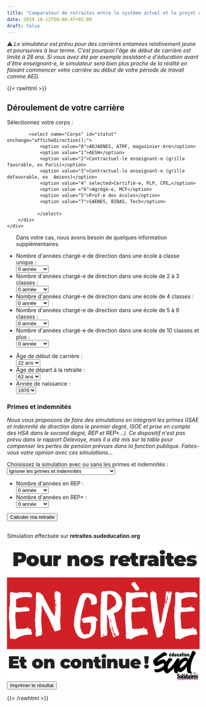 ```yaml
---
title: "Comparateur de retraites entre le système actuel et le projet du gouvernement"
date: 2019-10-12T08:08:47+02:00
draft: false
---
```


⚠ *Le simulateur est prévu pour des carrières entamées relativement jeune et poursuivies à leur terme. C’est pourquoi l'âge de début de carrière est limité à 28 ans. Si vous avez été par exemple assistant-e d'éducation avant d'être enseignant-e, le simulateur sera bien plus proche de la réalité en faisant commencer votre carrière au début de votre période de travail comme AED.*

{{< rawhtml >}}


<script type="text/javascript" src="js/retraites.js"></script>
<script type="text/javascript" src="js/esthetique.js"></script>
<script type="text/javascript" src="js/impression.js"></script>
<!-- <link rel="stylesheet" type="text/css" href="css/print.css" media="print"> -->

<h2>Déroulement de votre carrière</h2>

<div class="blocSelection">
    <label for="statut">Sélectionnez votre corps&nbsp;:</label>
    <div id="apparenceStatut">
        <div class="menuSelection">

            <select name="Corps" id="statut" onchange="afficheDirection();">
			    <option value="0">ADJAENES, ATRF, magasinier⋅ère</option>
			    <option value="1">AESH</option>
			    <option value="2">Contractuel-le enseignant-e (grille favorable, ex Paris)</option>
			    <option value="3">Contractuel-le enseignant-e (grille défavorable, ex  Amiens)</option>
			    <option value="4" selected>Certifié⋅e, PLP, CPE…</option>
			    <option value ="6">Agrégé-e, MCF</option>
			    <option value="5">Prof⋅e des écoles</option>
				<option value="7">SAENES, BIBAS, Tech</option>

			   </select>
        </div>
    </div>
</div>

<ul id="direction">
	<p> Dans votre cas, nous avons besoin de quelques information supplémentaires.</p>
        <li>
            <div class="blocSelection">
                <label for="direction_1">Nombre d'années chargé-e de direction dans une école à classe unique&nbsp;:</label>
                <div class="menuSelection">
                    <select name="direction1classe" id="direction_1">
			    		<option value="0" selected>0 année</option>
			    		<option value="1">1 année</option>
			    		<option value="3">3 années</option>
			    		<option value="5">5 années</option>
			    		<option value="10">10 années</option>
			    		<option value="15">15 années</option>
			    		<option value="20">20 années</option>
			    		<option value="25">25 années</option>
			    		<option value="30">30 années</option>
			    		<option value="35">35 années</option>
			    		<option value="40">40 années</option>
			   		</select>
                </div>
            </div>
        </li>
        <li>
            <div class="blocSelection">
                <label for="direction_23">Nombre d'années chargé-e de direction dans une école de 2 à 3 classes&nbsp;:</label>
                <div class="menuSelection">
                    <select name="direction2a3classes" id="direction_23">	
			    <option value="0" selected>0 année</option>
			    <option value="1">1 année</option>
			    <option value="3">3 années</option>
			    <option value="5">5 années</option>
			    <option value="10">10 années</option>
			    <option value="15">15 années</option>
			    <option value="20">20 années</option>
			    <option value="25">25 années</option>
			    <option value="30">30 années</option>
			    <option value="35">35 années</option>
			    <option value="40">40 années</option>
			   </select>
                </div>
            </div>
        </li>
        <li>
            <div class="blocSelection">
                <label for="direction_4">Nombre d'années chargé-e de direction dans une école de 4 classes&nbsp;:</label>
                <div class="menuSelection">
                    <select name="direction4classes" id="direction_4">	
			    <option value="0" selected>0 année</option>
			    <option value="1">1 année</option>
			    <option value="3">3 années</option>
			    <option value="5">5 années</option>
			    <option value="10">10 années</option>
			    <option value="15">15 années</option>
			    <option value="20">20 années</option>
			    <option value="25">25 années</option>
			    <option value="30">30 années</option>
			    <option value="35">35 années</option>
			    <option value="40">40 années</option>
			   </select>
                </div>
            </div>
        </li>
        <li>
            <div class="blocSelection">
                <label for="direction_59">Nombre d'années chargé-e de direction dans une école de 5 à 9 classes&nbsp;:</label>
                <div class="menuSelection">
                    <select name="direction5a9classes" id="direction_59">	
			    <option value="0" selected>0 année</option>
			    <option value="1">1 année</option>
			    <option value="3">3 années</option>
			    <option value="5">5 années</option>
			    <option value="10">10 années</option>
			    <option value="15">15 années</option>
			    <option value="20">20 années</option>
			    <option value="25">25 années</option>
			    <option value="30">30 années</option>
			    <option value="35">35 années</option>
			    <option value="40">40 années</option>
			   </select>
                </div>
            </div>
        </li>
        <li>
            <div class="blocSelection">
                <label for="direction_10Plus">Nombre d'années chargé-e de direction dans une école de 10 classes et plus&nbsp;:</label>
                <div class="menuSelection">
                    <select name="direction10classesEtPlus" id="direction_10Plus">
			    <option value="0" selected>0 année</option>
			    <option value="1">1 année</option>
			    <option value="3">3 années</option>
			    <option value="5">5 années</option>
			    <option value="10">10 années</option>
			    <option value="15">15 années</option>
			    <option value="20">20 années</option>
			    <option value="25">25 années</option>
			    <option value="30">30 années</option>
			    <option value="35">35 années</option>
			    <option value="40">40 années</option>
			   </select>
                </div>
            </div>
        </li>
</ul>
<ul class="formulaire">
    <li>
        <div class="blocSelection">
            <label for="debut">Âge de début de carrière&nbsp;:</label>
            <div class="menuSelection">
                <select name="ageDebutCarriere" id="debut">
			    <option value="20">20 ans</option>
			    <option value="21">21 ans</option>
			    <option value="22" selected>22 ans</option>
			    <option value="23">23 ans</option>
			    <option value="24">24 ans</option>
			    <option value="25">25 ans</option>
			    <option value="26">26 ans</option>
			    <option value="27">27 ans</option>
			    <option value="28">28 ans</option>
			   </select>
            </div>
        </div>
        <li>
            <div class="blocSelection">
                <label for="fin">Âge de départ à la retraite&nbsp;:</label>
                <div class="menuSelection">
                    <select name="ageFinCarriere" id="fin">
			    		<option value="62" selected>62 ans</option>
			    		<option value="63">63 ans</option>
			    		<option value="64">64 ans</option>
			    		<option value="65">65 ans</option>
			    		<option value="66">66 ans</option>
			    		<option value="67">67 ans</option>
			   		</select>
                </div>
            </div>
		</li>
        <li>
            <div class="blocSelection">
                <label for="naissance">Année de naissance&nbsp;:</label>
                <div class="menuSelection">
                    <select name="anneeNaissance" id="naissance">
			    		<option value="1958">1958</option>
			    		<option value="1959">1959</option>
			    		<option value="1960">1960</option>
			    		<option value="1961">1961</option>
			    		<option value="1962">1962</option>
			    		<option value="1963">1963</option>
			    		<option value="1964">1964</option>
			    		<option value="1965">1965</option>
			    		<option value="1966">1966</option>
			    		<option value="1967">1967</option>
			    		<option value="1968">1968</option>
			    		<option value="1969">1969</option>
			    		<option value="1970" selected>1970</option>
			    		<option value="1971">1971</option>
			    		<option value="1972">1972</option>
			    		<option value="1973">1973</option>
			    		<option value="1974">1974</option>
			    		<option value="1975">1975</option>
			    		<option value="1976">1976</option>
			    		<option value="1977">1977</option>
			    		<option value="1978">1978</option>
			    		<option value="1979">1979</option>
			    		<option value="1980">1980</option>
			    		<option value="1981">1981</option>
			    		<option value="1982">1982</option>
			    		<option value="1983">1983</option>
			    		<option value="1984">1984</option>
			    		<option value="1985">1985</option>
			    		<option value="1986">1986</option>
			    		<option value="1987">1987</option>
			    		<option value="1988">1988</option>
			    		<option value="1989">1989</option>
			    		<option value="1990">1990</option>
			    		<option value="1991">1991</option>
			    		<option value="1992">1992</option>
			    		<option value="1993">1993</option>
			    		<option value="1994">1994</option>
			    		<option value="1995">1995</option>
			    		<option value="1996">1996</option>
			    		<option value="1997">1997</option>
			    		<option value="1998">1998</option>
			   		</select>
                    </div>
                </div>
            </li>
</ul>
<div id="primes">
    <h3>Primes et indemnités</h3>
    <p><i>Nous vous proposons de faire des simulations en intégrant les primes (ISAE et indemnité de direction dans le premier degré, ISOE et prise en compte des HSA dans le second degré, REP et REP+…). Ce dispositif n'est pas prévu dans le rapport Delevoye, mais il a été mis sur la table pour compenser les pertes de pension prévues dans la fonction publique. Faites-vous votre opinion avec ces simulations...</i></p>
    <div class="blocSelection">
        <label for="primesEtIndemnites">Choisissez la simulation avec ou sans les primes et indemnités&nbsp;:</label>
        <div class="menuSelection">
            <select name="Corps" id="primesEtIndemnites" onchange="affichePrimes();">
			    <option value="0" selected>Ignorer les primes et indemnités</option>
			    <option value="1">Prendre en compte les primes et indemnités</option>
			   </select>
        </div>
    </div>
    <div id="affichePrimesIndemnites">
        <ul class="formulaire">
            <li>
                <div class="blocSelection">
                    <label for="rep">Nombre d'années en REP&nbsp;:</label>
                    <div class="menuSelection">
                        <select name="menuREP" id="rep">	
			    			<option value="0" selected>0 année</option>
			    			<option value="1">1 année</option>
			    			<option value="3">3 années</option>
			    			<option value="5">5 années</option>
			    			<option value="10">10 années</option>
			    			<option value="15">15 années</option>
			    			<option value="20">20 années</option>
			    			<option value="25">25 années</option>
			    			<option value="30">30 années</option>
			    			<option value="35">35 années</option>
			    			<option value="40">40 années</option>
			   			</select>
                    </div>
                </div>
            </li>
            <li>
            <div class="blocSelection">
                <label for="repPlus">Nombre d'années en REP+&nbsp;:</label>
                <div class="menuSelection">
                    <select name="menuREPPlus" id="repPlus">
			    		<option value="0" selected>0 année</option>
			    		<option value="1">1 année</option>
			    		<option value="3">3 années</option>
			    		<option value="5">5 années</option>
			    		<option value="10">10 années</option>
			    		<option value="15">15 années</option>
			    		<option value="20">20 années</option>
			    		<option value="25">25 années</option>
			    		<option value="30">30 années</option>
			    		<option value="35">35 années</option>
			    		<option value="40">40 années</option>
			   		</select>
                </div>
            </div>
            </li>
        </ul>
    </div>
</div>
<div class="boutonCalcul">
    <input type="button" value="Calculer ma retraite" onclick="calcul();" />
</div>
<!--Balises d'accueil des résultats dans le système actuel -->
<div id="resultat">
	<div id="pourImpression">
		<h2 id="resultatActuel"></h2>
		<p id="resultatActuel-contractuel"></p>
		<p id="salaire"></p>
		<p id="trimestresRequis"></p>
		<p id="trimestresAcquis"></p>
		<p id="retraiteRepartition"></p>
		<!--Balises d'accueil des résultats dans le système à points -->
		<h2 id="resultatPoint"></h2>
		<p id="resultatPoints-contractuel"></p>
		<p id="nombrePoints"></p>
		<p id="agePivot"></p>
		<p id="retraitePoints"></p>
		<p id="pertesMensuelles"></p>
		<p id="pertesAnnuelles"></p>
		<div id = "logo-greve-impression">
			<p>
				Simulation effectuée sur <b>retraites.sudeducation.org</b>
			</p>
			<img src="visuels/visuel/AutocollantOnContinue.png">
		</div>
	</div>
</div>
<div id="impression">
	<div class="boutonCalcul">
		<input type="button" value="Imprimer le résultat" onclick="impression('pourImpression');" />
	</div>
	<div id="remarques">
	</div>
</div>

{{< /rawhtml >}}
